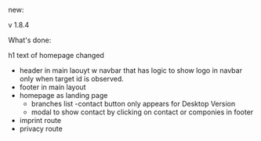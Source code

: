new:

v 1.8.4

What's done:

h1 text of homepage changed

- header in main laouyt w navbar that has logic to show logo in navbar only when target id is observed.
- footer in main layout
- homepage as landing page
  - branches list
    -contact button only appears for Desktop Version
  - modal to show contact by clicking on contact or componies in footer
- imprint route
- privacy route
